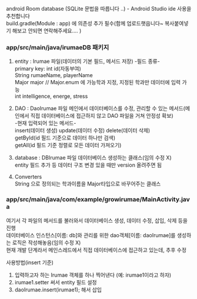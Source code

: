 android Room database (SQLite 문법을 따릅니다 ..) - Android Studio ide 사용을 추천합니다
<br>build.gradle(Module : app) 에 의존성 추가 필수(함께 업로드햇읍니다~ 복사붙여넣기 해보고 안되면 연락해주세요.... )

### app/src/main/java/irumaeDB 패키지
1. entity : Irumae 파일(데이터의 기본 필드, 메서드 저장)
   -필드 종류-
   <br>primary key: int id(자동부여)
   <br>String rumaeName, playerName
   <br>Major major // Major.enum 에 가능학과 지정, 지정된 학과만 데이터에 입력 가능
   <br>int intelligence, energe, stress

2. DAO : DaoIrumae 파일
   메인에서 데이터베이스를 수정, 관리할 수 있는 메서드(메인에서 직접 데이터베이스에 접근하지 않고 DAO 파일을 거쳐 안정성 확보)
   <br>-현재 입력되어 있는 메서드-
   <br>insert(데이터 생성) update(데이터 수정) delete(데이터 삭제)
   <br>getById(id 필드 기준으로 데이터 하나만 검색)
   <br>getAll(id 필드 기준 정렬로 모든 데이터 가져오기)

3. database : DBIrumae 파일
   데이터베이스 생성하는 클래스(임의 수정 X)
   <br>entity 필드 추가 등 데이터 구조 변경 있을 때만 version 올려주면 됨

4. Converters
   <br>String 으로 정의되는 학과이름을 Major타입으로 바꾸어주는 클래스


### app/src/main/java/com/example/growirumae/MainActivity.java
여기서 각 파일의 메서드를 불러와서 데이터베이스 생성, 데이터 수정, 삽입, 삭제 등을 진행
<br>데이터베이스 인스턴스[이름: db]와 관리를 위한 dao객체[이름: daoIrumae]를 생성하는 로직은 작성해놓음(임의 수정 X)
<br>현재 개발 단계라서 메인스레드에서 직접 데이터베이스에 접근하고 있는데, 추후 수정

사용방법(insert 기준)
1. 입력하고자 하는 Irumae 객체를 하나 찍어낸다 (예: irumae1이라고 하자)
2. irumae1.setter 써서 entity 필드 설정
3. daoIrumae.insert(irumae1); 해서 삽입
